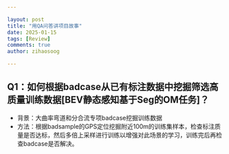 ```yaml
---

layout: post
title: "用QA问答讲项目故事"
date: 2025-01-15
tags: [Review]
comments: true
author: zihaosoog

---
```


## Q1：如何根据badcase从已有标注数据中挖掘筛选高质量训练数据[BEV静态感知基于Seg的OM任务]？
- 背景：大曲率弯道和分合流专项badcase挖掘训练数据
- 方法：根据badsample的GPS定位挖掘附近100m的训练集样本，检查标注质量是否达标，然后多倍上采样进行训练以增强对此场景的学习，训练完后再检查badcase是否解决。

